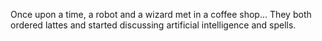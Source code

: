 Once upon a time, a robot and a wizard met in a coffee shop...
They both ordered lattes and started discussing artificial intelligence and spells.
